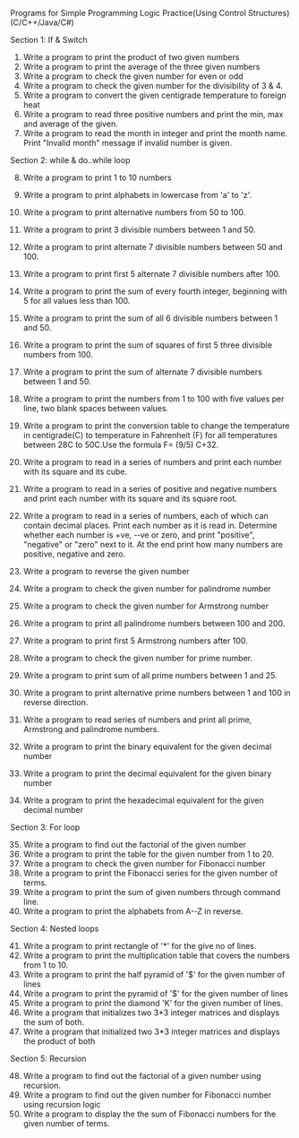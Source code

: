 	 
Programs for Simple Programming Logic Practice(Using Control Structures) (C/C++/Java/C#)

Section 1: If & Switch

1)	Write a program to print the product of two given numbers
2)	Write a program to print the average of the three given numbers
3)	Write a program to check the given number for even or odd
4)	Write a program to check the given number for the divisibility of 3 & 4.
5)	Write a program to convert the given centigrade temperature to foreign heat
6)	Write a program to read three positive numbers and print the min, max and average of the given.
7)	Write a program to read the month in integer and print the month name. Print "Invalid month" message if invalid number is given.

Section 2: while & do..while loop

8)	Write a program to print 1 to 10 numbers
9)	Write a program to print alphabets in lowercase from 'a' to 'z'.
10)	Write a program to print alternative numbers from 50 to 100.
11)	Write a program to print 3 divisible numbers between 1 and 50.
12)	Write a program to print alternate 7 divisible numbers between 50 and 100.
13)	Write a program to print first 5 alternate 7 divisible numbers after 100.
14)	Write a program to print the sum of every fourth integer, beginning with 5 for all values less than 100.
15)	Write a program to print the sum of all 6 divisible numbers between 1 and 50.
16)	Write a program to print the sum of squares of first 5 three divisible numbers from 100.
 
 	 
17)	Write a program to print the sum of alternate 7 divisible numbers between 1 and 50.
18)	Write a program to print the numbers from 1 to 100 with five values per line, two blank spaces between values.
19)	Write a program to print the conversion table to change the temperature in centigrade(C) to temperature in Fahrenheit (F) for all temperatures between 28C to 50C.Use the formula F= (9/5) C+32.
20)	Write a program to read in a series of numbers and print each number with its square and its cube.
21)	Write a program to read in a series of positive and negative numbers and print each number with its square and its square root.
22)	Write a program to read in a series of numbers, each of which can contain decimal places. Print each number as it is read in. Determine whether each number is +ve, -­‐ve or zero, and print "positive", "negative" or "zero" next to it. At the end print how many numbers are positive, negative and zero.
23)	Write a program to reverse the given number
24)	Write a program to check the given number for palindrome number
25)	Write a program to check the given number for Armstrong number
26)	Write a program to print all palindrome numbers between 100 and 200.
27)	Write a program to print first 5 Armstrong numbers after 100.
28)	Write a program to check the given number for prime number.
29)	Write a program to print sum of all prime numbers between 1 and 25.
30)	Write a program to print alternative prime numbers between 1 and 100 in reverse direction.
31)	Write a program to read series of numbers and print all prime, Armstrong and palindrome numbers.
32)	Write a program to print the binary equivalent for the given decimal number
33)	Write a program to print the decimal equivalent for the given binary number
34)	Write a program to print the hexadecimal equivalent for the given decimal number
 
 	 
Section 3: For loop

35)	Write a program to find out the factorial of the given number
36)	Write a program to print the table for the given number from 1 to 20.
37)	Write a program to check the given number for Fibonacci number
38)	Write a program to print the Fibonacci series for the given number of terms.
39)	Write a program to print the sum of given numbers through command line.
40)	Write a program to print the alphabets from A-­‐Z in reverse.

Section 4: Nested loops

41)	Write a program to print rectangle of '*' for the give no of lines.
42)	Write a program to print the multiplication table that covers the numbers from 1 to 10.
43)	Write a program to print the half pyramid of '$' for the given number of lines
44)	Write a program to print the pyramid of '$' for the given number of lines
45)	Write a program to print the diamond 'K' for the given number of lines.
46)	Write a program that initializes two 3*3 integer matrices and displays the sum of both.
47)	Write a program that initialized two 3*3 integer matrices and displays the product of both

Section 5: Recursion

48)	Write a program to find out the factorial of a given number using recursion.
49)	Write a program to find out the given number for Fibonacci number using recursion logic
50)	Write a program to display the the sum of Fibonacci numbers for the given number of terms.

